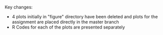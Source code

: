 Key changes:

- 4 plots initially in "figure" directory have been deleted and plots for the assignment are placed directly in the master branch
- R Codes for each of the plots are presented separately